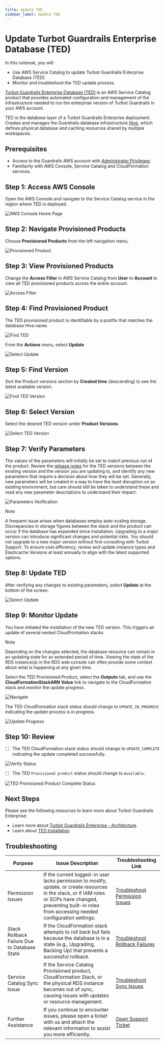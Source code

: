 ```yaml
---
title: Update TED
sidebar_label: Update TED
---
```


# Update Turbot Guardrails Enterprise Database (TED)

In this runbook, you will:
- Use AWS Service Catalog to update Turbot Guardrails Enterprise Database (TED).
- Monitor and troubleshoot the TED update process.

[Turbot Guardrails Enterprise Database (TED)](/guardrails/docs/reference/glossary#turbot-guardrails-enterprise-database-ted) is an AWS Service Catalog product that provides automated configuration and management of the infrastructure needed to run the enterprise version of Turbot Guardrails in your AWS account.

TED is the database layer of a Turbot Guardrails Enterprise deployment. Creates and manages the Guardrails database infrastructure [Hive](https://turbot.com/guardrails/docs/reference/glossary#hive), which defines physical database and caching resources shared by multiple workspaces.

## Prerequisites

- Access to the Guardrails AWS account with [Administrator Privileges](/guardrails/docs/enterprise/FAQ/admin-permissions).
- Familiarity with AWS Console, Service Catalog and CloudFormation services.

## Step 1: Access AWS Console

Open the AWS Console and navigate to the Service Catalog service in the region where TED is deployed.

![AWS Console Home Page](/images/docs/guardrails/runbooks/enterprise-install/update-ted/ted-update-aws-console.png)

## Step 2: Navigate Provisioned Products

Choose **Provisioned Products** from the left navigation menu.

![Provisioned Product](/images/docs/guardrails/runbooks/enterprise-install/update-ted/ted-update-service-catalog.png)

## Step 3: View Provisioned Products

Change the **Access Filter** in AWS Service Catalog from **User** to **Account** to view all TED provisioned products across the entire account.

![Access Filter](/images/docs/guardrails/runbooks/enterprise-install/update-ted/ted-update-access-filter.png)

## Step 4: Find Provisioned Product

The TED provisioned product is identifiable by a postfix that matches the database Hive name.

![Find TED](/images/docs/guardrails/runbooks/enterprise-install/update-ted/update-ted-find-ted.png)

From the **Actions** menu, select **Update**

![Select Update](/images/docs/guardrails/runbooks/enterprise-install/update-ted/update-ted-actions-update.png)

## Step 5: Find Version

Sort the Product versions section by **Created time** (descending) to see the latest available version.

![Find TED Version](/images/docs/guardrails/runbooks/enterprise-install/update-ted/update-ted-find-versions.png)

## Step 6: Select Version

Select the desired TED version under **Product Versions**.

![Select TED Version](/images/docs/guardrails/runbooks/enterprise-install/update-ted/update-ted-select-version.png)

## Step 7: Verify Parameters

The values of the parameters will initially be set to match previous run of the product. Review the [release notes](https://turbot.com/guardrails/changelog?tag=ted) for the TED versions between the existing version and the version you are updating to, and identify any new parameters that require a decision about how they will be set. Generally, new parameters will be created in a way to have the least disruption on an existing environment, but care should still be taken to understand these and read any new parameter descriptions to understand their impact.

![Parameters Verification](/images/docs/guardrails/runbooks/enterprise-install/update-ted/update-ted-verify-parameters.png)

> [!NOTE]
> A frequent issue arises when databases employ auto-scaling storage. Discrepancies in storage figures between the stack and the product can occur if the database has expanded since installation.
> Upgrading to a major version can introduce significant changes and potential risks. You should not upgrade to a new major version without first consulting with Turbot Support.
> To ensure cost-efficiency, review and update instance types and Elasticache Versions at least annually to align with the latest supported options.

## Step 8: Update TED

After verifying any changes to existing parameters, select **Update** at the bottom of the screen.

![Select Update](/images/docs/guardrails/runbooks/enterprise-install/update-ted/update-ted-select-update.png)

## Step 9: Monitor Update

You have initiated the installation of the new TED version. This triggers an update of several nested CloudFormation stacks.

> [!NOTE]
> Depending on the changes selected, the database resource can remain in an updating state for an extended period of time. Viewing the state of the RDS instance(s) in the RDS web console can often provide some context about what is happening at any given time.

Select the TED Provisioned Product, select the **Outputs** tab, and use the **CloudFormationStackARN** **Value** link to navigate to the CloudFormation stack and monitor the update progress.

![Navigate ](/images/docs/guardrails/runbooks/enterprise-install/update-ted/update-ted-navigate-cfn.png)

The TED CloudFormation stack status should change to `UPDATE_IN_PROGRESS` indicating the update process is in progress.

![Update Progress ](/images/docs/guardrails/runbooks/enterprise-install/update-ted/update-ted-update-cfn-progress.png)

## Step 10: Review

- [ ] The TED CloudFormation stack status should change to `UPDATE_COMPLETE` indicating the update completed successfully.

![Verify Status](/images/docs/guardrails/runbooks/enterprise-install/update-ted/update-ted-cfn-complete.png)

- [ ] The TED `Provisioned product` status should change to `Available`.

![TED Provisioned Product Complete Status](/images/docs/guardrails/runbooks/enterprise-install/update-ted/update-ted-update-complete.png)

## Next Steps

Please see the following resources to learn more about Turbot Guardrails Enterprise:

- Learn more about [Turbot Guardrails Enterprise - Architecture](/guardrails/docs/enterprise/architecture).
- Learn about [TED Installation](/guardrails/docs/enterprise/installation/ted-installation)

## Troubleshooting

<!-- ### Permissions Issues
- Current logged in user doesn't have permission to modify/update/create resources in the stack.
- Existing IAM roles have been changed or new SCPs added that prevent the built-in roles from having access needed to reconfigure the software.

You can refer to the updated  permission guide for [AWS Permissions for Turbot Guardrails Administrators](/guardrails/docs/enterprise/FAQ/admin-permissions#aws-permissions-for-turbot-guardrails-administrators).
 -->

<!-- ### Stack Rollback Failure Due to Database State
If the CloudFormation stack attempts to roll back, but the database is in a state (Upgrading, Backing Up, etc.) that prevents successful rollback. To resolve this, refer [Rollback Failure Due to Database State](/guardrails/docs/runbooks/troubleshooting/database-instance-not-in-available-state#database-instance-not-in-available-state). -->

<!-- |Purpose                                                  |Issue                                                                                    | Link
| ------------------------------------------------------- | --------------------------------------------------------------------------------------- |--------------------------------------------------------------------------------------- |
| [Permissions Issues](/guardrails/docs/enterprise/FAQ/admin-permissions#aws-permissions-for-turbot-guardrails-administrators) | If the current logged in user doesn't have permission to modify/update/create resources in the stack or Existing IAM roles have been changed or new SCPs added that prevent the built-in roles from having access needed to reconfigure the software | something |
| [Stack Rollback Failure Due to Database State](/guardrails/docs/runbooks/troubleshooting/database-instance-not-in-available-state#database-instance-not-in-available-state) | If the CloudFormation stack attempts to roll back, but the database is in a state (Upgrading, Backing Up, etc.) that prevents successful rollback                                                | something |
| [Service Catalog Out of Sync with CloudFormation](/guardrails/docs/runbooks/troubleshooting/service-catalog-out-of-sync#service-catalog-out-of-sync-with-cloudformation) | If the Service Catalog Provisioned Product, CloudFormation Stack, or the physical RDS instance becomes out of sync                                               | something |
 -->


| Purpose                                      | Issue Description                                                                                                                                                                                                 | Troubleshooting Link                                 |
|----------------------------------------------|-------------------------------------------------------------------------------------------------------------------------------------------------------------------------------------------------------------------|-----------------------------------------------------|
| Permission Issues                        | If the current logged-in user lacks permission to modify, update, or create resources in the stack, or if IAM roles or SCPs have changed, preventing built-in roles from accessing needed configuration settings.   | [Troubleshoot Permission Issues](/guardrails/docs/enterprise/FAQ/admin-permissions#aws-permissions-for-turbot-guardrails-administrators)             |
| Stack Rollback Failure Due to Database State                   | If the CloudFormation stack attempts to roll back but fails because the database is in a state (e.g., Upgrading, Backing Up) that prevents a successful rollback.                                                  | [Troubleshoot Rollback Failures](/guardrails/docs/runbooks/troubleshooting/database-instance-not-in-available-state#database-instance-not-in-available-state)                  |
| Service Catalog Sync Issue               | If the Service Catalog Provisioned product, CloudFormation Stack, or the physical RDS instance becomes out of sync, causing issues with updates or resource management.                                              | [Troubleshoot Sync Issues](/guardrails/docs/runbooks/troubleshooting/service-catalog-out-of-sync#service-catalog-out-of-sync-with-cloudformation)                            |
| Further Assistance                       | If you continue to encounter issues, please open a ticket with us and attach the relevant information to assist you more efficiently.                                                 | [Open Support Ticket](https://support.turbot.com)   |

